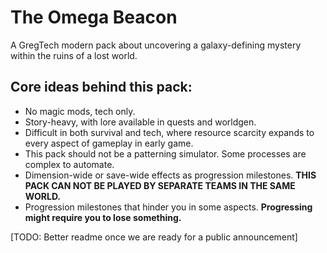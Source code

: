 # The Omega Beacon
A GregTech modern pack about uncovering a galaxy-defining mystery within the ruins of a lost world.

## Core ideas behind this pack:
- No magic mods, tech only.
- Story-heavy, with lore available in quests and worldgen.
- Difficult in both survival and tech, where resource scarcity expands to every aspect of gameplay in early game.
- This pack should not be a patterning simulator. Some processes are complex to automate.
- Dimension-wide or save-wide effects as progression milestones. **THIS PACK CAN NOT BE PLAYED BY SEPARATE TEAMS IN THE SAME WORLD.**
- Progression milestones that hinder you in some aspects. **Progressing might require you to lose something.**

[TODO: Better readme once we are ready for a public announcement]

